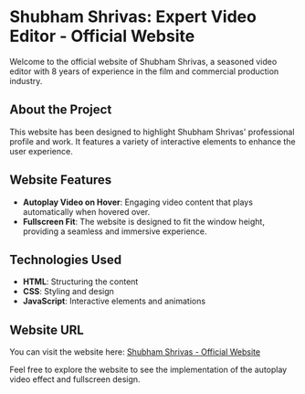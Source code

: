 # Shubham Shrivas: Expert Video Editor - Official Website

Welcome to the official website of Shubham Shrivas, a seasoned video editor with 8 years of experience in the film and commercial production industry.

## About the Project

This website has been designed to highlight Shubham Shrivas' professional profile and work. It features a variety of interactive elements to enhance the user experience.

## Website Features

- **Autoplay Video on Hover**: Engaging video content that plays automatically when hovered over.
- **Fullscreen Fit**: The website is designed to fit the window height, providing a seamless and immersive experience.

## Technologies Used

- **HTML**: Structuring the content
- **CSS**: Styling and design
- **JavaScript**: Interactive elements and animations

## Website URL

You can visit the website here: [Shubham Shrivas - Official Website](https://montagestudio.in)

Feel free to explore the website to see the implementation of the autoplay video effect and fullscreen design.
